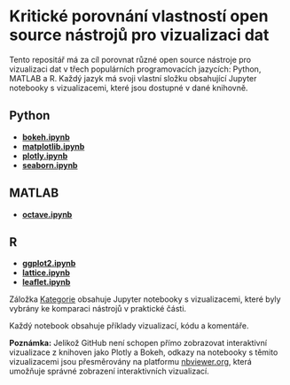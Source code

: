 # Kritické porovnání vlastností open source nástrojů pro vizualizaci dat

Tento repositář má za cíl porovnat různé open source nástroje pro vizualizaci dat v třech populárních programovacích jazycích: Python, MATLAB a R. Každý jazyk má svoji vlastní složku obsahující Jupyter notebooky s vizualizacemi, které jsou dostupné v dané knihovně.

## Python
- **[bokeh.ipynb](https://nbviewer.org/github/ngum17/vizualizace/blob/main/Python/bokeh.ipynb)**
- **[matplotlib.ipynb](Python/matplotlib.ipynb)**
- **[plotly.ipynb](https://nbviewer.org/github/ngum17/vizualizace/blob/main/Python/plotly.ipynb)**
- **[seaborn.ipynb](Python/seaborn.ipynb)**

## MATLAB
- **[octave.ipynb](Matlab/octave.ipynb)**

## R
- **[ggplot2.ipynb](R/ggplot2.ipynb)**
- **[lattice.ipynb](R/lattice.ipynb)**
- **[leaflet.ipynb](R/leaflet.ipynb)**

Záložka [Kategorie](./Kategorie) obsahuje Jupyter notebooky s vizualizacemi, které byly vybrány ke komparaci nástrojů v praktické části.  

Každý notebook obsahuje příklady vizualizací, kódu a komentáře.

**Poznámka:** Jelikož GitHub není schopen přímo zobrazovat interaktivní vizualizace z knihoven jako Plotly a Bokeh, odkazy na notebooky s těmito vizualizacemi jsou přesměrovány na platformu [nbviewer.org](https://nbviewer.org/), která umožňuje správné zobrazení interaktivních vizualizací.



